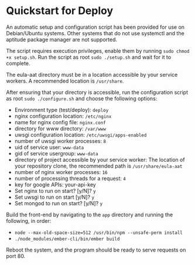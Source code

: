 # Quickstart for Deploy

An automatic setup and configuration script has been provided for use on Debian/Ubuntu systems.  Other systems that do not use systemctl and the aptitude package manager are not supported.

The script requires execution privileges, enable them by running `sudo chmod +x setup.sh`.
Run the script as root `sudo ./setup.sh` and wait for it to complete.

The eula-aat directory must be in a location accessible by your service workers.  A recommended location is `/usr/share`.

After ensuring that your directory is accessible, run the configuration script as root `sudo ./configure.sh` and choose the following options:

* Environment type (test/deploy): `deploy`
* nginx configuration location: `/etc/nginx`
* name for nginx config file: `nginx.conf`
* directory for www directory: `/var/www` 
* uwsgi configuration location: `/etc/uwsgi/apps-enabled`
* number of uwsgi worker processes: `8`
* uid of service user: `www-data`
* gid of service usergroup: `www-data`
* directory of project accessible by your service worker: The location of your repository clone, the recommended path is `/usr/share/eula-aat`
* number of nginx worker processes: `16`
* number of processing threads for a request: `4`
* key for google APIs: your-api-key
* Set nginx to run on start? [y/N]? `y`
* Set uwsgi to run on start [y/N]? `y`
* Set mongod to run on start? [y/N]? `y`

Build the front-end by navigating to the `app` directory and running the following, in order:
* `node --max-old-space-size=512 /usr/bin/npm --unsafe-perm install`
* `./node_modules/ember-cli/bin/ember build`

Reboot the system, and the program should be ready to serve requests on port 80.

